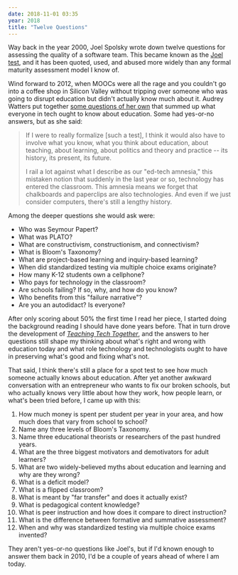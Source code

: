 ```yaml
---
date: 2018-11-01 03:35
year: 2018
title: "Twelve Questions"
---
```


Way back in the year 2000,
Joel Spolsky wrote down twelve questions for assessing the quality of a software team.
This became known as the [Joel test](https://www.joelonsoftware.com/2000/08/09/the-joel-test-12-steps-to-better-code/),
and it has been quoted, used, and abused more widely than any formal maturity assessment model I know of.

Wind forward to 2012,
when MOOCs were all the rage
and you couldn't go into a coffee shop in Silicon Valley
without tripping over someone who was going to disrupt education
but didn't actually know much about it.
Audrey Watters put together [some questions of her own](http://hackeducation.com/2012/03/17/what-every-techie-should-know-about-education)
that summed up what everyone in tech ought to know about education.
Some had yes-or-no answers,
but as she said:

> If I were to really formalize [such a test], I think it would also have to
> involve what you know, what you think about education, about teaching, about
> learning, about politics and theory and practice -- its history, its present,
> its future.
>
> I rail a lot against what I describe as our "ed-tech amnesia," this mistaken
> notion that suddenly in the last year or so, technology has entered the
> classroom. This amnesia means we forget that chalkboards and paperclips are
> also technologies. And even if we just consider computers, there's still a
> lengthy history.

Among the deeper questions she would ask were:

- Who was Seymour Papert?
- What was PLATO?
- What are constructivism, constructionism, and connectivism?
- What is Bloom's Taxonomy?
- What are project-based learning and inquiry-based learning?
- When did standardized testing via multiple choice exams originate?
- How many K-12 students own a cellphone?
- Who pays for technology in the classroom?
- Are schools failing? If so, why, and how do you know?
- Who benefits from this "failure narrative"?
- Are you an autodidact? Is everyone?

After only scoring about 50% the first time I read her piece,
I started doing the background reading I should have done years before.
That in turn drove the development of *[Teaching Tech Together](http://teachtogether.tech)*,
and the answers to her questions still shape my thinking about what's right and wrong with education today
and what role technology and technologists ought to have in preserving what's good
and fixing what's not.

That said,
I think there's still a place for a spot test
to see how much someone actually knows about education.
After yet another awkward conversation with an entrepreneur
who wants to fix our broken schools,
but who actually knows very little about how they work,
how people learn,
or what's been tried before,
I came up with this:

1. How much money is spent per student per year in your area, and how much does that vary from school to school?
1. Name any three levels of Bloom's Taxonomy.
1. Name three educational theorists or researchers of the past hundred years.
1. What are the three biggest motivators and demotivators for adult learners?
1. What are two widely-believed myths about education and learning and why are they wrong?
1. What is a deficit model?
1. What is a flipped classroom?
1. What is meant by "far transfer" and does it actually exist?
1. What is pedagogical content knowledge?
1. What is peer instruction and how does it compare to direct instruction?
1. What is the difference between formative and summative assessment?
1. When and why was standardized testing via multiple choice exams invented?

They aren't yes-or-no questions like Joel's,
but if I'd known enough to answer them back in 2010,
I'd be a couple of years ahead of where I am today.
